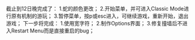 截止到12日晚完成了：
1.蛇的颜色更改；
2.开始菜单，并可进入Classic Mode进行原有机制的游玩；
3.暂停菜单，按p或esc进入，可继续游戏，重新开始，退出游戏；
下一步将完成：
1.使用宽字符；
2.制作Options界面；
3.修复撞墙后不进入Restart Menu而是直接重启的bug；
